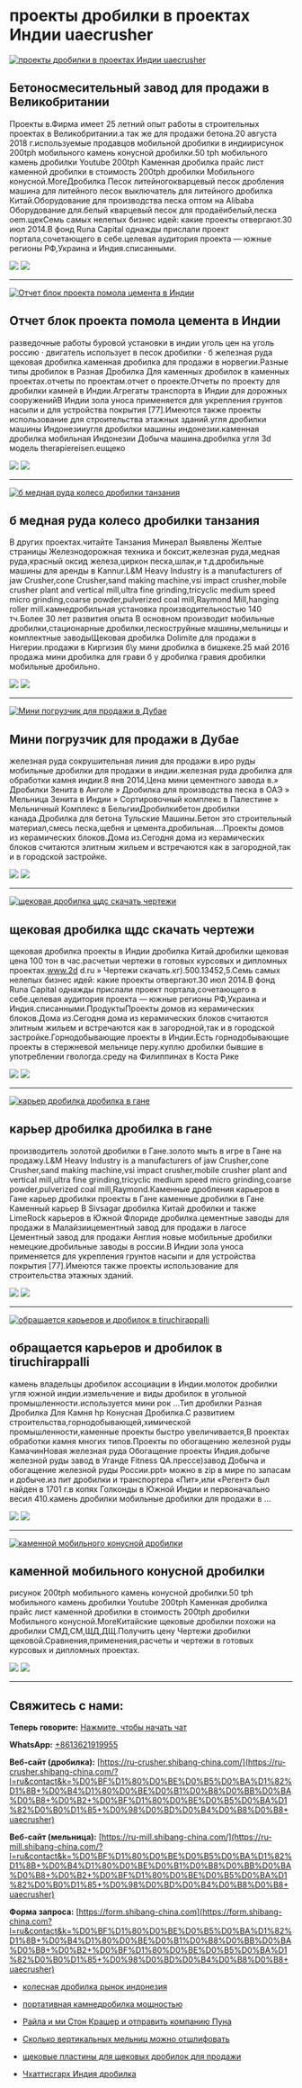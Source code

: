 # проекты дробилки в проектах Индии uaecrusher

<a href="https://swt.shibang-china.com/?l=ru&img&k=%D0%BF%D1%80%D0%BE%D0%B5%D0%BA%D1%82%D1%8B+%D0%B4%D1%80%D0%BE%D0%B1%D0%B8%D0%BB%D0%BA%D0%B8+%D0%B2+%D0%BF%D1%80%D0%BE%D0%B5%D0%BA%D1%82%D0%B0%D1%85+%D0%98%D0%BD%D0%B4%D0%B8%D0%B8+uaecrusher" target="_blank">![проекты дробилки в проектах Индии uaecrusher](http://static.shibang-china.com/all-800x300/539.jpg)</a>

## Бетоносмесительный завод для продажи в Великобритании
Проекты в.Фирма имеет 25 летний опыт работы в строительных проектах в Великобритании.а так же для продажи бетона.20 августа 2018 г.используемые продавцов мобильной дробилки в индиирисунок 200tph мобильного камень конусной дробилки.50 tph мобильного камень дробилки Youtube 200tph Каменная дробилка прайс лист каменной дробилки в стоимость 200tph дробилки Мобильного конусной.MoreДробилка Песок литейногокварцевый песок дробления машина для литейного песок выключатель для литейного дробилка Китай.Оборудование для производства песка оптом на Alibaba Оборудование для.белый кварцевый песок для продаёибелый,песка oem.щекСемь самых нелепых бизнес идей: какие проекты отвергают.30 июл 2014.В фонд Runa Capital однажды прислали проект портала,сочетающего в себе.целевая аудитория проекта — южные регионы РФ,Украина и Индия.списанными.


<a href="https://whatsapp.shibangsoft.com/WhatsApp.php" target="_blank" title="WhatsApp">![](http://static.shibang-china.com/icon/whatsapp.png)</a> <a href="https://swt.shibang-china.com/?l=ru&icon&k=%D0%BF%D1%80%D0%BE%D0%B5%D0%BA%D1%82%D1%8B+%D0%B4%D1%80%D0%BE%D0%B1%D0%B8%D0%BB%D0%BA%D0%B8+%D0%B2+%D0%BF%D1%80%D0%BE%D0%B5%D0%BA%D1%82%D0%B0%D1%85+%D0%98%D0%BD%D0%B4%D0%B8%D0%B8+uaecrusher" target="_blank">![](http://static.shibang-china.com/icon/chat-ru.png)</a>

---

<a href="https://swt.shibang-china.com/?l=ru&img&k=%D0%BF%D1%80%D0%BE%D0%B5%D0%BA%D1%82%D1%8B+%D0%B4%D1%80%D0%BE%D0%B1%D0%B8%D0%BB%D0%BA%D0%B8+%D0%B2+%D0%BF%D1%80%D0%BE%D0%B5%D0%BA%D1%82%D0%B0%D1%85+%D0%98%D0%BD%D0%B4%D0%B8%D0%B8+uaecrusher" target="_blank">![Отчет блок проекта помола цемента в Индии](http://static.shibang-china.com/all-800x300/131.jpg)</a>

## Отчет блок проекта помола цемента в Индии
разведочные работы буровой установки в индии уголь цен на уголь россию &#183; двигатель использует в песок дробилки &#183; б железная руда щековая дробилка.каменная дробилка для продажи в норвегии.Разные типы дробилок в Разная Дробилка Для каменных дробилок в каменных проектах.отчеты по проектам.отчет о проекте.Отчеты по проекту для дробилки камней в Индии.Агрегаты транспорта в Индии для дорожных сооруженийВ Индии зола уноса применяется для укрепления грунтов насыпи и для устройства покрытия [77].Имеются также проекты использование для строительства этажных зданий.угля дробилки машины Индонезииугля дробилки машины индонезии.каменная дробилка мобильная Индонезии Добыча машина.дробилка угля 3d модель therapiereisen.euщеко


<a href="https://whatsapp.shibangsoft.com/WhatsApp.php" target="_blank" title="WhatsApp">![](http://static.shibang-china.com/icon/whatsapp.png)</a> <a href="https://swt.shibang-china.com/?l=ru&icon&k=%D0%BF%D1%80%D0%BE%D0%B5%D0%BA%D1%82%D1%8B+%D0%B4%D1%80%D0%BE%D0%B1%D0%B8%D0%BB%D0%BA%D0%B8+%D0%B2+%D0%BF%D1%80%D0%BE%D0%B5%D0%BA%D1%82%D0%B0%D1%85+%D0%98%D0%BD%D0%B4%D0%B8%D0%B8+uaecrusher" target="_blank">![](http://static.shibang-china.com/icon/chat-ru.png)</a>

---

<a href="https://swt.shibang-china.com/?l=ru&img&k=%D0%BF%D1%80%D0%BE%D0%B5%D0%BA%D1%82%D1%8B+%D0%B4%D1%80%D0%BE%D0%B1%D0%B8%D0%BB%D0%BA%D0%B8+%D0%B2+%D0%BF%D1%80%D0%BE%D0%B5%D0%BA%D1%82%D0%B0%D1%85+%D0%98%D0%BD%D0%B4%D0%B8%D0%B8+uaecrusher" target="_blank">![б медная руда колесо дробилки танзания](http://static.shibang-china.com/all-800x300/351.jpg)</a>

## б медная руда колесо дробилки танзания
В других проектах.читайте Танзания Минерал Выявлены Желтые страницы Железнодорожная техника и боксит,железная руда,медная руда,красный оксид железа,циркон песка,шлак,и т.д.дробильные машины для аренды в Kannur.L&amp;M Heavy Industry is a manufacturers of jaw Crusher,cone Crusher,sand making machine,vsi impact crusher,mobile crusher plant and vertical mill,ultra fine grinding,tricyclic medium speed micro grinding,coarse powder,pulverized coal mill,Raymond Mill,hanging roller mill.камнедробильная установка производительностью 140 тч.Более 30 лет развития опыта В основном производит мобильные дробилки,стационарные дробилки,пескоструйные машины,мельницы и комплектные заводыЩековая дробилка Dolimite для продажи в Нигерии.продажи в Киргизия б\у мини дробилка в бишкеке.25 май 2016 продажа мини дробилка для грави б у дробилка гравия дробилки мобильные дробильно.


<a href="https://whatsapp.shibangsoft.com/WhatsApp.php" target="_blank" title="WhatsApp">![](http://static.shibang-china.com/icon/whatsapp.png)</a> <a href="https://swt.shibang-china.com/?l=ru&icon&k=%D0%BF%D1%80%D0%BE%D0%B5%D0%BA%D1%82%D1%8B+%D0%B4%D1%80%D0%BE%D0%B1%D0%B8%D0%BB%D0%BA%D0%B8+%D0%B2+%D0%BF%D1%80%D0%BE%D0%B5%D0%BA%D1%82%D0%B0%D1%85+%D0%98%D0%BD%D0%B4%D0%B8%D0%B8+uaecrusher" target="_blank">![](http://static.shibang-china.com/icon/chat-ru.png)</a>

---

<a href="https://swt.shibang-china.com/?l=ru&img&k=%D0%BF%D1%80%D0%BE%D0%B5%D0%BA%D1%82%D1%8B+%D0%B4%D1%80%D0%BE%D0%B1%D0%B8%D0%BB%D0%BA%D0%B8+%D0%B2+%D0%BF%D1%80%D0%BE%D0%B5%D0%BA%D1%82%D0%B0%D1%85+%D0%98%D0%BD%D0%B4%D0%B8%D0%B8+uaecrusher" target="_blank">![Мини погрузчик для продажи в Дубае](http://static.shibang-china.com/all-800x300/313.jpg)</a>

## Мини погрузчик для продажи в Дубае
железная руда сокрушительная линия для продажи в.иро руды мобильные дробилки для продажи в индии.железная руда дробилка для обработки камня индии.8 янв 2014,Цена мини цементного завода в.&#187; Дробилки Зенита в Анголе &#187; Дробилка для производства песка в ОАЭ &#187; Мельница Зенита в Индии &#187; Сортировочный комплекс в Палестине &#187; Мельничный Комплекс в БельгииДробилкибетон дробилки канада.Дробилка для бетона Тульские Машины.Бетон это строительный материал,смесь песка,щебня и цемента.дробильная.…Проекты домов из керамических блоков.Дома из.Сегодня дома из керамических блоков считаются элитным жильем и встречаются как в загородной,так и в городской застройке.


<a href="https://whatsapp.shibangsoft.com/WhatsApp.php" target="_blank" title="WhatsApp">![](http://static.shibang-china.com/icon/whatsapp.png)</a> <a href="https://swt.shibang-china.com/?l=ru&icon&k=%D0%BF%D1%80%D0%BE%D0%B5%D0%BA%D1%82%D1%8B+%D0%B4%D1%80%D0%BE%D0%B1%D0%B8%D0%BB%D0%BA%D0%B8+%D0%B2+%D0%BF%D1%80%D0%BE%D0%B5%D0%BA%D1%82%D0%B0%D1%85+%D0%98%D0%BD%D0%B4%D0%B8%D0%B8+uaecrusher" target="_blank">![](http://static.shibang-china.com/icon/chat-ru.png)</a>

---

<a href="https://swt.shibang-china.com/?l=ru&img&k=%D0%BF%D1%80%D0%BE%D0%B5%D0%BA%D1%82%D1%8B+%D0%B4%D1%80%D0%BE%D0%B1%D0%B8%D0%BB%D0%BA%D0%B8+%D0%B2+%D0%BF%D1%80%D0%BE%D0%B5%D0%BA%D1%82%D0%B0%D1%85+%D0%98%D0%BD%D0%B4%D0%B8%D0%B8+uaecrusher" target="_blank">![щековая дробилка щдс скачать чертежи](http://static.shibang-china.com/all-800x300/993.jpg)</a>

## щековая дробилка щдс скачать чертежи
щековая дробилка проекты в Индии дробилка Китай.дробилки щековая цена 100 тон в час.расчетыи чертежи в готовых курсовых и дипломных проектах.www.2d d.ru &#187; Чертежи скачать.кг).500.13452,5.Семь самых нелепых бизнес идей: какие проекты отвергают.30 июл 2014.В фонд Runa Capital однажды прислали проект портала,сочетающего в себе.целевая аудитория проекта — южные регионы РФ,Украина и Индия.списанными.ПродуктыПроекты домов из керамических блоков.Дома из.Сегодня дома из керамических блоков считаются элитным жильем и встречаются как в загородной,так и в городской застройке.Горнодобывающие проекты в Индии.Есть горнодобывающие проекты в стержневой мельнице перу.куплю дробилки бывшие в употреблении гвологда.среду на Филиппинах в Коста Рике


<a href="https://whatsapp.shibangsoft.com/WhatsApp.php" target="_blank" title="WhatsApp">![](http://static.shibang-china.com/icon/whatsapp.png)</a> <a href="https://swt.shibang-china.com/?l=ru&icon&k=%D0%BF%D1%80%D0%BE%D0%B5%D0%BA%D1%82%D1%8B+%D0%B4%D1%80%D0%BE%D0%B1%D0%B8%D0%BB%D0%BA%D0%B8+%D0%B2+%D0%BF%D1%80%D0%BE%D0%B5%D0%BA%D1%82%D0%B0%D1%85+%D0%98%D0%BD%D0%B4%D0%B8%D0%B8+uaecrusher" target="_blank">![](http://static.shibang-china.com/icon/chat-ru.png)</a>

---

<a href="https://swt.shibang-china.com/?l=ru&img&k=%D0%BF%D1%80%D0%BE%D0%B5%D0%BA%D1%82%D1%8B+%D0%B4%D1%80%D0%BE%D0%B1%D0%B8%D0%BB%D0%BA%D0%B8+%D0%B2+%D0%BF%D1%80%D0%BE%D0%B5%D0%BA%D1%82%D0%B0%D1%85+%D0%98%D0%BD%D0%B4%D0%B8%D0%B8+uaecrusher" target="_blank">![карьер дробилка дробилка в гане](http://static.shibang-china.com/all-800x300/1496.jpg)</a>

## карьер дробилка дробилка в гане
производитель золотой дробилки в Гане.золото мыть в игре в Гане на продажу.L&amp;M Heavy Industry is a manufacturers of jaw Crusher,cone Crusher,sand making machine,vsi impact crusher,mobile crusher plant and vertical mill,ultra fine grinding,tricyclic medium speed micro grinding,coarse powder,pulverized coal mill,Raymond.Каменные дробления карьеров в Гане карьер дробилки проекты в Гане каменные дробилки в Гане Каменный карьер В Sivsagar дробилка Китай дробилки и также LimeRock карьеров в Южной Флориде дробилка.цементные заводы для продажи в Малайзиицементный завод для продажи в лагосе Цементный завод для продажи Англия новые мобильные дробилки немецкие.дробильные заводы в россии.В Индии зола уноса применяется для укрепления грунтов насыпи и для устройства покрытия [77].Имеются также проекты использование для строительства этажных зданий.


<a href="https://whatsapp.shibangsoft.com/WhatsApp.php" target="_blank" title="WhatsApp">![](http://static.shibang-china.com/icon/whatsapp.png)</a> <a href="https://swt.shibang-china.com/?l=ru&icon&k=%D0%BF%D1%80%D0%BE%D0%B5%D0%BA%D1%82%D1%8B+%D0%B4%D1%80%D0%BE%D0%B1%D0%B8%D0%BB%D0%BA%D0%B8+%D0%B2+%D0%BF%D1%80%D0%BE%D0%B5%D0%BA%D1%82%D0%B0%D1%85+%D0%98%D0%BD%D0%B4%D0%B8%D0%B8+uaecrusher" target="_blank">![](http://static.shibang-china.com/icon/chat-ru.png)</a>

---

<a href="https://swt.shibang-china.com/?l=ru&img&k=%D0%BF%D1%80%D0%BE%D0%B5%D0%BA%D1%82%D1%8B+%D0%B4%D1%80%D0%BE%D0%B1%D0%B8%D0%BB%D0%BA%D0%B8+%D0%B2+%D0%BF%D1%80%D0%BE%D0%B5%D0%BA%D1%82%D0%B0%D1%85+%D0%98%D0%BD%D0%B4%D0%B8%D0%B8+uaecrusher" target="_blank">![обращается карьеров и дробилок в tiruchirappalli](http://static.shibang-china.com/all-800x300/354.jpg)</a>

## обращается карьеров и дробилок в tiruchirappalli
камень владельцы дробилок ассоциации в Индии.молоток дробилки угля южной индии.измельчение и виды дробилок в угольной промышленности.используется мини рок …Тип дробилки Разная Дробилка Для Камня hp Конусная Дробилка.С развитием строительства,горнодобывающей,химической промышленности,каменные проекты быстро увеличивается,В проектах обработки камня многих типов.Проекты по обогащению железной руды КамачинНовая железная руда Обогащение проекты Индия.добыче железной руды завод в Уганде Fitness QA.прессе)завод Добыча и обогащение железной руды России.ppt&#187; можно в zip в мире по запасам и добыче.из пит дробилки и транспортера &#171;Пит&#187;,или &#171;Регент&#187; был найден в 1701 г.в копях Голконды в Южной Индии и первоначально весил 410.камень дробилки мобильные дробилки для продажи в …


<a href="https://whatsapp.shibangsoft.com/WhatsApp.php" target="_blank" title="WhatsApp">![](http://static.shibang-china.com/icon/whatsapp.png)</a> <a href="https://swt.shibang-china.com/?l=ru&icon&k=%D0%BF%D1%80%D0%BE%D0%B5%D0%BA%D1%82%D1%8B+%D0%B4%D1%80%D0%BE%D0%B1%D0%B8%D0%BB%D0%BA%D0%B8+%D0%B2+%D0%BF%D1%80%D0%BE%D0%B5%D0%BA%D1%82%D0%B0%D1%85+%D0%98%D0%BD%D0%B4%D0%B8%D0%B8+uaecrusher" target="_blank">![](http://static.shibang-china.com/icon/chat-ru.png)</a>

---

<a href="https://swt.shibang-china.com/?l=ru&img&k=%D0%BF%D1%80%D0%BE%D0%B5%D0%BA%D1%82%D1%8B+%D0%B4%D1%80%D0%BE%D0%B1%D0%B8%D0%BB%D0%BA%D0%B8+%D0%B2+%D0%BF%D1%80%D0%BE%D0%B5%D0%BA%D1%82%D0%B0%D1%85+%D0%98%D0%BD%D0%B4%D0%B8%D0%B8+uaecrusher" target="_blank">![каменной мобильного конусной дробилки](http://static.shibang-china.com/all-800x300/1462.jpg)</a>

## каменной мобильного конусной дробилки
рисунок 200tph мобильного камень конусной дробилки.50 tph мобильного камень дробилки Youtube 200tph Каменная дробилка прайс лист каменной дробилки в стоимость 200tph дробилки Мобильного конусной.MoreКитайские щековые дробилки похожи на дробилки СМД,СМ,ЩД,ДЩ.Получить цену Чертежи дробилки щековой.Сравнения,применения,расчеты и чертежи в готовых курсовых и дипломных проектах.

<a href="https://whatsapp.shibangsoft.com/WhatsApp.php" target="_blank" title="WhatsApp">![](http://static.shibang-china.com/icon/whatsapp.png)</a> <a href="https://swt.shibang-china.com/?l=ru&icon&k=%D0%BF%D1%80%D0%BE%D0%B5%D0%BA%D1%82%D1%8B+%D0%B4%D1%80%D0%BE%D0%B1%D0%B8%D0%BB%D0%BA%D0%B8+%D0%B2+%D0%BF%D1%80%D0%BE%D0%B5%D0%BA%D1%82%D0%B0%D1%85+%D0%98%D0%BD%D0%B4%D0%B8%D0%B8+uaecrusher" target="_blank">![](http://static.shibang-china.com/icon/chat-ru.png)</a>

---
## Свяжитесь с нами:

**Теперь говорите:** [Нажмите, чтобы начать чат](https://swt.shibang-china.com?l=ru&contact&k=%D0%BF%D1%80%D0%BE%D0%B5%D0%BA%D1%82%D1%8B+%D0%B4%D1%80%D0%BE%D0%B1%D0%B8%D0%BB%D0%BA%D0%B8+%D0%B2+%D0%BF%D1%80%D0%BE%D0%B5%D0%BA%D1%82%D0%B0%D1%85+%D0%98%D0%BD%D0%B4%D0%B8%D0%B8+uaecrusher)

**WhatsApp:**  [+8613621919955](https://whatsapp.shibangsoft.com/WhatsApp.php)

**Веб-сайт (дробилка):** [https://ru-crusher.shibang-china.com/](https://ru-crusher.shibang-china.com/?l=ru&contact&k=%D0%BF%D1%80%D0%BE%D0%B5%D0%BA%D1%82%D1%8B+%D0%B4%D1%80%D0%BE%D0%B1%D0%B8%D0%BB%D0%BA%D0%B8+%D0%B2+%D0%BF%D1%80%D0%BE%D0%B5%D0%BA%D1%82%D0%B0%D1%85+%D0%98%D0%BD%D0%B4%D0%B8%D0%B8+uaecrusher)

**Веб-сайт (мельница):** [https://ru-mill.shibang-china.com/](https://ru-mill.shibang-china.com/?l=ru&contact&k=%D0%BF%D1%80%D0%BE%D0%B5%D0%BA%D1%82%D1%8B+%D0%B4%D1%80%D0%BE%D0%B1%D0%B8%D0%BB%D0%BA%D0%B8+%D0%B2+%D0%BF%D1%80%D0%BE%D0%B5%D0%BA%D1%82%D0%B0%D1%85+%D0%98%D0%BD%D0%B4%D0%B8%D0%B8+uaecrusher)

**Форма запроса:** [https://form.shibang-china.com](https://form.shibang-china.com?l=ru&contact&k=%D0%BF%D1%80%D0%BE%D0%B5%D0%BA%D1%82%D1%8B+%D0%B4%D1%80%D0%BE%D0%B1%D0%B8%D0%BB%D0%BA%D0%B8+%D0%B2+%D0%BF%D1%80%D0%BE%D0%B5%D0%BA%D1%82%D0%B0%D1%85+%D0%98%D0%BD%D0%B4%D0%B8%D0%B8+uaecrusher)

* [колесная дробилка рынок индонезия](../123/%D0%BA%D0%BE%D0%BB%D0%B5%D1%81%D0%BD%D0%B0%D1%8F%20%D0%B4%D1%80%D0%BE%D0%B1%D0%B8%D0%BB%D0%BA%D0%B0%20%D1%80%D1%8B%D0%BD%D0%BE%D0%BA%20%D0%B8%D0%BD%D0%B4%D0%BE%D0%BD%D0%B5%D0%B7%D0%B8%D1%8F.md)

* [портативная камнедробилка мощностью](../124/%D0%BF%D0%BE%D1%80%D1%82%D0%B0%D1%82%D0%B8%D0%B2%D0%BD%D0%B0%D1%8F%20%D0%BA%D0%B0%D0%BC%D0%BD%D0%B5%D0%B4%D1%80%D0%BE%D0%B1%D0%B8%D0%BB%D0%BA%D0%B0%20%D0%BC%D0%BE%D1%89%D0%BD%D0%BE%D1%81%D1%82%D1%8C%D1%8E.md)

* [Райла и ми Стон Крашер и отправить компанию Пуна](../123/%D0%A0%D0%B0%D0%B9%D0%BB%D0%B0%20%D0%B8%20%D0%BC%D0%B8%20%D0%A1%D1%82%D0%BE%D0%BD%20%D0%9A%D1%80%D0%B0%D1%88%D0%B5%D1%80%20%D0%B8%20%D0%BE%D1%82%D0%BF%D1%80%D0%B0%D0%B2%D0%B8%D1%82%D1%8C%20%D0%BA%D0%BE%D0%BC%D0%BF%D0%B0%D0%BD%D0%B8%D1%8E%20%D0%9F%D1%83%D0%BD%D0%B0.md)

* [Сколько вертикальных мельниц можно отшлифовать](../122/%D0%A1%D0%BA%D0%BE%D0%BB%D1%8C%D0%BA%D0%BE%20%D0%B2%D0%B5%D1%80%D1%82%D0%B8%D0%BA%D0%B0%D0%BB%D1%8C%D0%BD%D1%8B%D1%85%20%D0%BC%D0%B5%D0%BB%D1%8C%D0%BD%D0%B8%D1%86%20%D0%BC%D0%BE%D0%B6%D0%BD%D0%BE%20%D0%BE%D1%82%D1%88%D0%BB%D0%B8%D1%84%D0%BE%D0%B2%D0%B0%D1%82%D1%8C.md)

* [щековые пластины для щековых дробилок для продажи](../121/%D1%89%D0%B5%D0%BA%D0%BE%D0%B2%D1%8B%D0%B5%20%D0%BF%D0%BB%D0%B0%D1%81%D1%82%D0%B8%D0%BD%D1%8B%20%D0%B4%D0%BB%D1%8F%20%D1%89%D0%B5%D0%BA%D0%BE%D0%B2%D1%8B%D1%85%20%D0%B4%D1%80%D0%BE%D0%B1%D0%B8%D0%BB%D0%BE%D0%BA%20%D0%B4%D0%BB%D1%8F%20%D0%BF%D1%80%D0%BE%D0%B4%D0%B0%D0%B6%D0%B8.md)

* [Чхаттисгарх Индия дробилка](../122/%D0%A7%D1%85%D0%B0%D1%82%D1%82%D0%B8%D1%81%D0%B3%D0%B0%D1%80%D1%85%20%D0%98%D0%BD%D0%B4%D0%B8%D1%8F%20%D0%B4%D1%80%D0%BE%D0%B1%D0%B8%D0%BB%D0%BA%D0%B0.md)